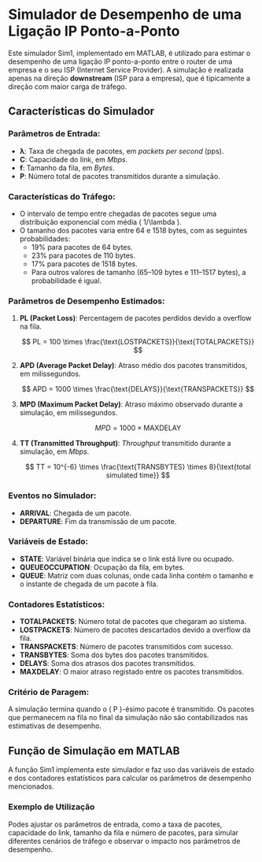 # Simulador de Desempenho de uma Ligação IP Ponto-a-Ponto

Este simulador Sim1, implementado em MATLAB, é utilizado para estimar o desempenho de uma ligação IP ponto-a-ponto entre o router de uma empresa e o seu ISP (Internet Service Provider). A simulação é realizada apenas na direção **downstream** (ISP para a empresa), que é tipicamente a direção com maior carga de tráfego.

## Características do Simulador

### Parâmetros de Entrada:
- **λ**: Taxa de chegada de pacotes, em _packets per second_ (pps).
- **C**: Capacidade do link, em _Mbps_.
- **f**: Tamanho da fila, em _Bytes_.
- **P**: Número total de pacotes transmitidos durante a simulação.

### Características do Tráfego:
- O intervalo de tempo entre chegadas de pacotes segue uma distribuição exponencial com média \( 1/\lambda \).
- O tamanho dos pacotes varia entre 64 e 1518 bytes, com as seguintes probabilidades:
  - 19% para pacotes de 64 bytes.
  - 23% para pacotes de 110 bytes.
  - 17% para pacotes de 1518 bytes.
  - Para outros valores de tamanho (65–109 bytes e 111–1517 bytes), a probabilidade é igual.

### Parâmetros de Desempenho Estimados:
1. **PL (Packet Loss)**: Percentagem de pacotes perdidos devido a overflow na fila.

   $$
   PL = 100 \times \frac{\text{LOSTPACKETS}}{\text{TOTALPACKETS}}
   $$

2. **APD (Average Packet Delay)**: Atraso médio dos pacotes transmitidos, em milissegundos.

   $$
   APD = 1000 \times \frac{\text{DELAYS}}{\text{TRANSPACKETS}}
   $$

3. **MPD (Maximum Packet Delay)**: Atraso máximo observado durante a simulação, em milissegundos.

   $$
   MPD = 1000 \times \text{MAXDELAY}
   $$

4. **TT (Transmitted Throughput)**: _Throughput_ transmitido durante a simulação, em _Mbps_.

   $$
   TT = 10^{-6} \times \frac{\text{TRANSBYTES} \times 8}{\text{total simulated time}}
   $$

### Eventos no Simulador:
- **ARRIVAL**: Chegada de um pacote.
- **DEPARTURE**: Fim da transmissão de um pacote.

### Variáveis de Estado:
- **STATE**: Variável binária que indica se o link está livre ou ocupado.
- **QUEUEOCCUPATION**: Ocupação da fila, em bytes.
- **QUEUE**: Matriz com duas colunas, onde cada linha contém o tamanho e o instante de chegada de um pacote à fila.

### Contadores Estatísticos:
- **TOTALPACKETS**: Número total de pacotes que chegaram ao sistema.
- **LOSTPACKETS**: Número de pacotes descartados devido a overflow da fila.
- **TRANSPACKETS**: Número de pacotes transmitidos com sucesso.
- **TRANSBYTES**: Soma dos bytes dos pacotes transmitidos.
- **DELAYS**: Soma dos atrasos dos pacotes transmitidos.
- **MAXDELAY**: O maior atraso registado entre os pacotes transmitidos.

### Critério de Paragem:
A simulação termina quando o \( P \)-ésimo pacote é transmitido. Os pacotes que permanecem na fila no final da simulação não são contabilizados nas estimativas de desempenho.

## Função de Simulação em MATLAB

A função Sim1 implementa este simulador e faz uso das variáveis de estado e dos contadores estatísticos para calcular os parâmetros de desempenho mencionados.

### Exemplo de Utilização
Podes ajustar os parâmetros de entrada, como a taxa de pacotes, capacidade do link, tamanho da fila e número de pacotes, para simular diferentes cenários de tráfego e observar o impacto nos parâmetros de desempenho.

